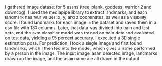 I gathered image dataset for 5 asans (tree, plank, goddess, warrior 2 and downdog). I used the mediapipe library to extract landmarks, 
and each landmark has four values: x, y, and z coordinates, as well as a visibility score. I found landmarks for each image in the dataset 
and saved them in a csv file with 133 columns. Later, that data was divided into train and test sets, and the svm classifier model was trained 
on train data and evaluated on test data, yielding a 95 percent accuracy. I executed a 3D single estimation pose. For prediction, I took a 
single image and first found landmarks, which I then fed into the model, which gives a name performed by a person in the image. The input image, 
asan detected image, landmarks drawn on the image, and the asan name are all drawn in the output.
